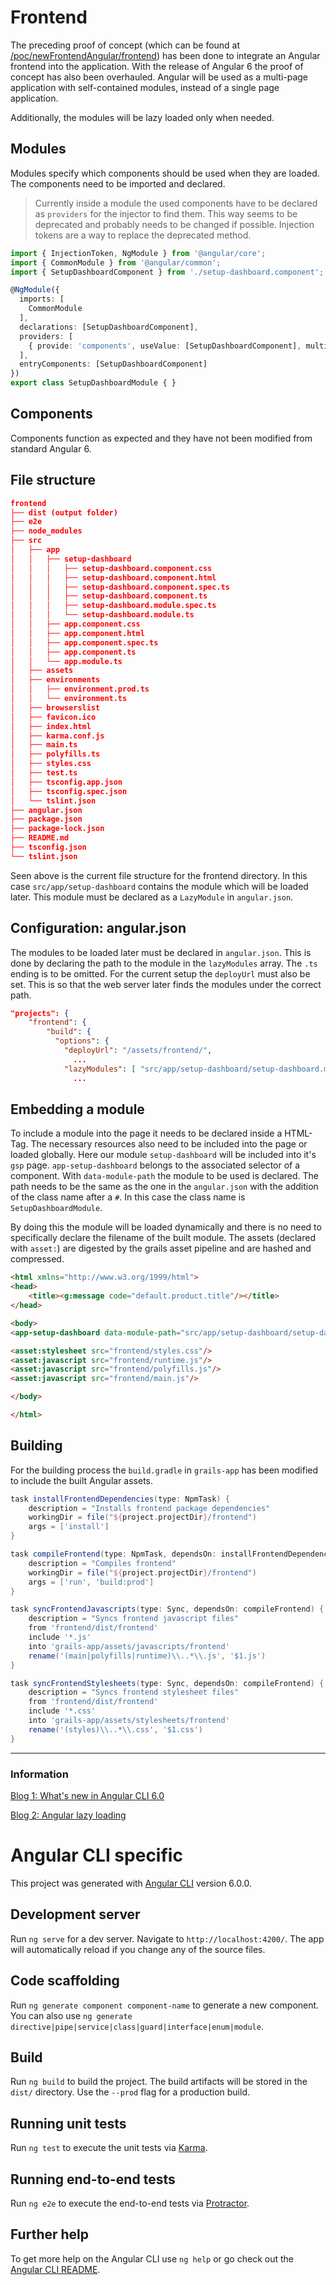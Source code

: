 # Frontend

The preceding proof of concept (which can be found at [/poc/newFrontendAngular/frontend](https://github.com/iteratec/OpenSpeedMonitor/tree/poc/newFrontendAngular/frontend)) has been done to integrate an Angular frontend into the application. With the release of Angular 6 the proof of concept has also been overhauled. Angular will be used as a multi-page application with self-contained modules, instead of a single page application. 

Additionally, the modules will be lazy loaded only when needed.

## Modules
Modules specify which components should be used when they are loaded. The components need to be imported and declared.
> Currently inside a module the used components have to be declared as `providers` for the injector to find them. This way seems to be deprecated and probably needs to be changed if possible. Injection tokens are a way to replace the deprecated method.

```typescript
import { InjectionToken, NgModule } from '@angular/core';
import { CommonModule } from '@angular/common';
import { SetupDashboardComponent } from './setup-dashboard.component';

@NgModule({
  imports: [
    CommonModule
  ],
  declarations: [SetupDashboardComponent],
  providers: [
    { provide: 'components', useValue: [SetupDashboardComponent], multi: true }
  ],
  entryComponents: [SetupDashboardComponent]
})
export class SetupDashboardModule { }

```
## Components
Components function as expected and they have not been modified from standard Angular 6.

## File structure

```json
frontend
├── dist (output folder)
├── e2e
├── node_modules
├── src
│   ├── app
│   │   ├── setup-dashboard
│   │   │   ├── setup-dashboard.component.css
│   │   │   ├── setup-dashboard.component.html
│   │   │   ├── setup-dashboard.component.spec.ts
│   │   │   ├── setup-dashboard.component.ts
│   │   │   ├── setup-dashboard.module.spec.ts
│   │   │   └── setup-dashboard.module.ts
│   │   ├── app.component.css
│   │   ├── app.component.html
│   │   ├── app.component.spec.ts
│   │   ├── app.component.ts
│   │   └── app.module.ts
│   ├── assets
│   ├── environments
│   │   ├── environment.prod.ts
│   │   └── environment.ts
│   ├── browserslist
│   ├── favicon.ico
│   ├── index.html
│   ├── karma.conf.js
│   ├── main.ts
│   ├── polyfills.ts
│   ├── styles.css
│   ├── test.ts
│   ├── tsconfig.app.json
│   ├── tsconfig.spec.json
│   └── tslint.json
├── angular.json
├── package.json
├── package-lock.json
├── README.md
├── tsconfig.json
└── tslint.json
```
Seen above is the current file structure for the frontend directory. In this case `src/app/setup-dashboard` contains the module which will be loaded later. This module must be declared as a `LazyModule` in `angular.json`.

## Configuration: angular.json
The modules to be loaded later must be declared in `angular.json`. This is done by declaring the path to the module in the `lazyModules` array. The `.ts` ending is to be omitted. For the current setup the `deployUrl` must also be set. This is so that the web server later finds the modules under the correct path.

```json
"projects": {
    "frontend": {
        "build": {
          "options": {
            "deployUrl": "/assets/frontend/",
              ...
            "lazyModules": [ "src/app/setup-dashboard/setup-dashboard.module" ]
              ...
```

## Embedding a module
To include a module into the page it needs to be declared inside a HTML-Tag. The necessary resources also need to be included into the page or loaded globally. Here our module `setup-dashboard` will be included into it's `gsp` page. `app-setup-dashboard` belongs to the associated selector of a component. With `data-module-path` the module to be used is declared. The path needs to be the same as the one in the `angular.json` with the addition of the class name after a `#`. In this case the class name is `SetupDashboardModule`.

By doing this the module will be loaded dynamically and there is no need to specifically declare the filename of the built module. The assets (declared with `asset:`) are digested by the grails asset pipeline and are hashed and compressed.
```html
<html xmlns="http://www.w3.org/1999/html">
<head>
    <title><g:message code="default.product.title"/></title>
</head>

<body>
<app-setup-dashboard data-module-path="src/app/setup-dashboard/setup-dashboard.module#SetupDashboardModule"></app-setup-dashboard>

<asset:stylesheet src="frontend/styles.css"/>
<asset:javascript src="frontend/runtime.js"/>
<asset:javascript src="frontend/polyfills.js"/>
<asset:javascript src="frontend/main.js"/>

</body>

</html>
```
## Building
For the building process the `build.gradle` in `grails-app` has been modified to include the built Angular assets.
```groovy
task installFrontendDependencies(type: NpmTask) {
    description = "Installs frontend package dependencies"
    workingDir = file("${project.projectDir}/frontend")
    args = ['install']
}

task compileFrontend(type: NpmTask, dependsOn: installFrontendDependencies) {
    description = "Compiles frontend"
    workingDir = file("${project.projectDir}/frontend")
    args = ['run', 'build:prod']
}

task syncFrontendJavascripts(type: Sync, dependsOn: compileFrontend) {
    description = "Syncs frontend javascript files"
    from 'frontend/dist/frontend'
    include '*.js'
    into 'grails-app/assets/javascripts/frontend'
    rename('(main|polyfills|runtime)\\..*\\.js', '$1.js')
}

task syncFrontendStylesheets(type: Sync, dependsOn: compileFrontend) {
    description = "Syncs frontend stylesheet files"
    from 'frontend/dist/frontend'
    include '*.css'
    into 'grails-app/assets/stylesheets/frontend'
    rename('(styles)\\..*\\.css', '$1.css')
}
```

***
### Information

[Blog 1: What's new in Angular CLI 6.0](https://blog.ninja-squad.com/2018/05/04/angular-cli-6.0/)

[Blog 2: Angular lazy loading](https://blog.novatec-gmbh.de/angular-2-in-a-multi-page-application/)

# Angular CLI specific

This project was generated with [Angular CLI](https://github.com/angular/angular-cli) version 6.0.0.

## Development server

Run `ng serve` for a dev server. Navigate to `http://localhost:4200/`. The app will automatically reload if you change any of the source files.

## Code scaffolding

Run `ng generate component component-name` to generate a new component. You can also use `ng generate directive|pipe|service|class|guard|interface|enum|module`.

## Build

Run `ng build` to build the project. The build artifacts will be stored in the `dist/` directory. Use the `--prod` flag for a production build.

## Running unit tests

Run `ng test` to execute the unit tests via [Karma](https://karma-runner.github.io).

## Running end-to-end tests

Run `ng e2e` to execute the end-to-end tests via [Protractor](http://www.protractortest.org/).

## Further help

To get more help on the Angular CLI use `ng help` or go check out the [Angular CLI README](https://github.com/angular/angular-cli/blob/master/README.md).
